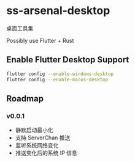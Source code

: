 # ss-arsenal-desktop

桌面工具集

Possibly use Flutter + Rust

## Enable Flutter Desktop Support

```bash
flutter config --enable-windows-desktop
flutter config --enable-macos-desktop
```

## Roadmap

### v0.0.1

- 静默启动最小化
- 支持 ServerChan 推送
- 监听系统网络变化
- 推送变化后的系统 IP 信息
